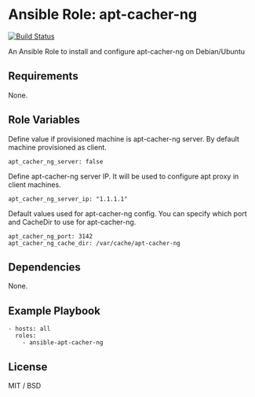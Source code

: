 # Ansible Role: apt-cacher-ng

[![Build Status](https://travis-ci.com/paysera/ansible-apt-cacher-ng.svg?branch=master)](https://travis-ci.com/paysera/ansible-apt-cacher-ng)

An Ansible Role to install and configure apt-cacher-ng on Debian/Ubuntu

## Requirements

None.

## Role Variables

Define value if provisioned machine is apt-cacher-ng server. By default machine provisioned as client.

    apt_cacher_ng_server: false

Define apt-cacher-ng server IP. It will be used to configure apt proxy in client machines.

    apt_cacher_ng_server_ip: "1.1.1.1"

Default values used for apt-cacher-ng config. You can specify which port and CacheDir to use for apt-cacher-ng.

    apt_cacher_ng_port: 3142
    apt_cacher_ng_cache_dir: /var/cache/apt-cacher-ng

## Dependencies

None.

## Example Playbook

    - hosts: all
      roles:
        - ansible-apt-cacher-ng

## License

MIT / BSD
